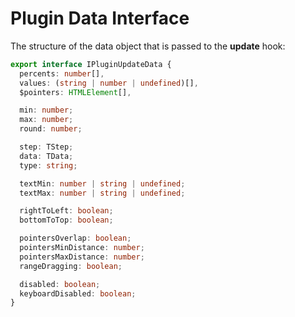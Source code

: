 # Plugin Data Interface

The structure of the data object that is passed to the **update** hook:

```typescript
export interface IPluginUpdateData {
  percents: number[],
  values: (string | number | undefined)[],
  $pointers: HTMLElement[],

  min: number;
  max: number;
  round: number;

  step: TStep;
  data: TData;
  type: string;

  textMin: number | string | undefined;
  textMax: number | string | undefined;

  rightToLeft: boolean;
  bottomToTop: boolean;

  pointersOverlap: boolean;
  pointersMinDistance: number;
  pointersMaxDistance: number;
  rangeDragging: boolean;

  disabled: boolean;
  keyboardDisabled: boolean;
}
```